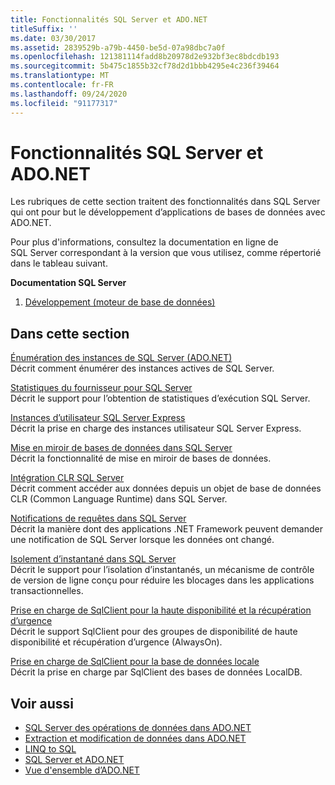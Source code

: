 ```yaml
---
title: Fonctionnalités SQL Server et ADO.NET
titleSuffix: ''
ms.date: 03/30/2017
ms.assetid: 2839529b-a79b-4450-be5d-07a98dbc7a0f
ms.openlocfilehash: 121381114fadd8b20978d2e932bf3ec8bdcdb193
ms.sourcegitcommit: 5b475c1855b32cf78d2d1bbb4295e4c236f39464
ms.translationtype: MT
ms.contentlocale: fr-FR
ms.lasthandoff: 09/24/2020
ms.locfileid: "91177317"
---
```

# <a name="sql-server-features-and-adonet"></a>Fonctionnalités SQL Server et ADO.NET

Les rubriques de cette section traitent des fonctionnalités dans SQL Server qui ont pour but le développement d’applications de bases de données avec ADO.NET.  
  
 Pour plus d'informations, consultez la documentation en ligne de SQL Server correspondant à la version que vous utilisez, comme répertorié dans le tableau suivant.  
  
 **Documentation SQL Server**  
  
1. [Développement (moteur de base de données)](/previous-versions/sql/sql-server-2008/bb500155(v=sql.100))  
  
## <a name="in-this-section"></a>Dans cette section  

 [Énumération des instances de SQL Server (ADO.NET)](enumerating-instances-of-sql-server.md)  
 Décrit comment énumérer des instances actives de SQL Server.  
  
 [Statistiques du fournisseur pour SQL Server](provider-statistics-for-sql-server.md)  
 Décrit le support pour l’obtention de statistiques d’exécution SQL Server.  
  
 [Instances d’utilisateur SQL Server Express](sql-server-express-user-instances.md)  
 Décrit la prise en charge des instances utilisateur SQL Server Express.  
  
 [Mise en miroir de bases de données dans SQL Server](database-mirroring-in-sql-server.md)  
 Décrit la fonctionnalité de mise en miroir de bases de données.  
  
 [Intégration CLR SQL Server](sql-server-common-language-runtime-integration.md)  
 Décrit comment accéder aux données depuis un objet de base de données CLR (Common Language Runtime) dans SQL Server.  
  
 [Notifications de requêtes dans SQL Server](query-notifications-in-sql-server.md)  
 Décrit la manière dont des applications .NET Framework peuvent demander une notification de SQL Server lorsque les données ont changé.  
  
 [Isolement d’instantané dans SQL Server](snapshot-isolation-in-sql-server.md)  
 Décrit le support pour l’isolation d’instantanés, un mécanisme de contrôle de version de ligne conçu pour réduire les blocages dans les applications transactionnelles.  
  
 [Prise en charge de SqlClient pour la haute disponibilité et la récupération d’urgence](sqlclient-support-for-high-availability-disaster-recovery.md)  
 Décrit le support SqlClient pour des groupes de disponibilité de haute disponibilité et récupération d’urgence (AlwaysOn).  
  
 [Prise en charge de SqlClient pour la base de données locale](sqlclient-support-for-localdb.md)  
 Décrit la prise en charge par SqlClient des bases de données LocalDB.  
  
## <a name="see-also"></a>Voir aussi

- [SQL Server des opérations de données dans ADO.NET](sql-server-data-operations.md)
- [Extraction et modification de données dans ADO.NET](../retrieving-and-modifying-data.md)
- [LINQ to SQL](./linq/index.md)
- [SQL Server et ADO.NET](index.md)
- [Vue d'ensemble d’ADO.NET](../ado-net-overview.md)
